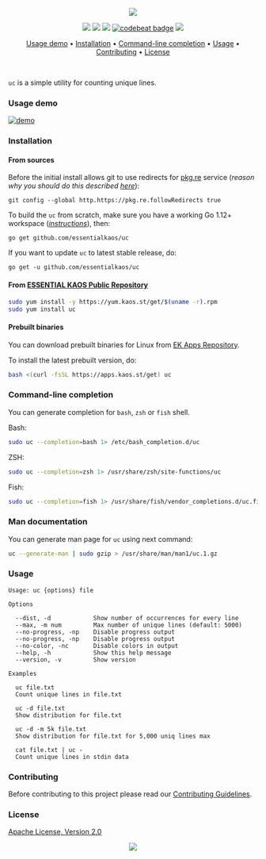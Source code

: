 <p align="center"><a href="#readme"><img src="https://gh.kaos.st/uc.svg"/></a></p>

<p align="center">
  <a href="https://travis-ci.com/essentialkaos/uc"><img src="https://travis-ci.com/essentialkaos/uc.svg"></a>
  <a href="https://github.com/essentialkaos/uc/actions?query=workflow%3ACodeQL"><img src="https://github.com/essentialkaos/uc/workflows/CodeQL/badge.svg" /></a>
  <a href="https://goreportcard.com/report/github.com/essentialkaos/uc"><img src="https://goreportcard.com/badge/github.com/essentialkaos/uc"></a>
  <a href="https://codebeat.co/projects/github-com-essentialkaos-uc-master"><img alt="codebeat badge" src="https://codebeat.co/badges/fd8a50fa-575c-47ba-8c67-1dd2f3b437f7" /></a>
  <a href="#license"><img src="https://gh.kaos.st/apache2.svg"></a>
</p>

<p align="center"><a href="#usage-demo">Usage demo</a> • <a href="#installation">Installation</a> • <a href="#command-line-completion">Command-line completion</a> • <a href="#usage">Usage</a> • <a href="#contributing">Contributing</a> • <a href="#license">License</a></p>

<br/>

`uc` is a simple utility for counting unique lines.

### Usage demo

[![demo](https://gh.kaos.st/uc-001.gif)](#usage-demo)

### Installation

#### From sources

Before the initial install allows git to use redirects for [pkg.re](https://github.com/essentialkaos/pkgre) service (_reason why you should do this described [here](https://github.com/essentialkaos/pkgre#git-support)_):

```
git config --global http.https://pkg.re.followRedirects true
```

To build the `uc` from scratch, make sure you have a working Go 1.12+ workspace (_[instructions](https://golang.org/doc/install)_), then:

```
go get github.com/essentialkaos/uc
```

If you want to update `uc` to latest stable release, do:

```
go get -u github.com/essentialkaos/uc
```

#### From [ESSENTIAL KAOS Public Repository](https://yum.kaos.st)

```bash
sudo yum install -y https://yum.kaos.st/get/$(uname -r).rpm
sudo yum install uc
```

#### Prebuilt binaries

You can download prebuilt binaries for Linux from [EK Apps Repository](https://apps.kaos.st/uc/latest).

To install the latest prebuilt version, do:

```bash
bash <(curl -fsSL https://apps.kaos.st/get) uc
```

### Command-line completion

You can generate completion for `bash`, `zsh` or `fish` shell.

Bash:
```bash
sudo uc --completion=bash 1> /etc/bash_completion.d/uc
```


ZSH:
```bash
sudo uc --completion=zsh 1> /usr/share/zsh/site-functions/uc
```


Fish:
```bash
sudo uc --completion=fish 1> /usr/share/fish/vendor_completions.d/uc.fish
```

### Man documentation

You can generate man page for `uc` using next command:

```bash
uc --generate-man | sudo gzip > /usr/share/man/man1/uc.1.gz
```

### Usage

```
Usage: uc {options} file

Options

  --dist, -d            Show number of occurrences for every line
  --max, -m num         Max number of unique lines (default: 5000)
  --no-progress, -np    Disable progress output
  --no-progress, -np    Disable progress output
  --no-color, -nc       Disable colors in output
  --help, -h            Show this help message
  --version, -v         Show version

Examples

  uc file.txt
  Count unique lines in file.txt

  uc -d file.txt
  Show distribution for file.txt

  uc -d -m 5k file.txt
  Show distribution for file.txt for 5,000 uniq lines max

  cat file.txt | uc -
  Count unique lines in stdin data

```

### Contributing

Before contributing to this project please read our [Contributing Guidelines](https://github.com/essentialkaos/contributing-guidelines#contributing-guidelines).

### License

[Apache License, Version 2.0](https://www.apache.org/licenses/LICENSE-2.0)

<p align="center"><a href="https://essentialkaos.com"><img src="https://gh.kaos.st/ekgh.svg"/></a></p>